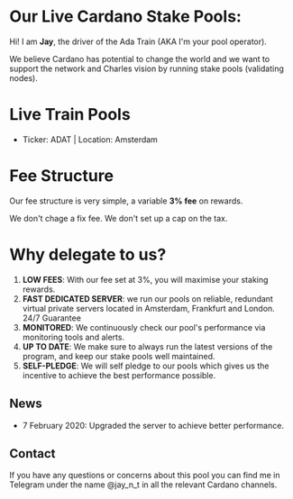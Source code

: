 # Our Live Cardano Stake Pools:

Hi! I am **Jay**, the driver of the Ada Train (AKA I'm your pool operator).

We believe Cardano has potential to change the world and we want to support the network and Charles vision by running stake pools (validating nodes).

# Live Train Pools

 - Ticker: ADAT | Location: Amsterdam

# Fee Structure
Our fee structure is very simple, a variable **3%  fee** on rewards.

We don't chage a fix fee. We don't set up a cap on the tax.

# Why delegate to us?

 1. **LOW FEES**: With our fee set at 3%, you will maximise your staking rewards.
 2. **FAST DEDICATED SERVER**: we run our pools on reliable, redundant virtual private servers located in Amsterdam, Frankfurt and London. 24/7 Guarantee
 3. **MONITORED**: We continuously check our pool's performance via monitoring tools and alerts.
 4. **UP TO DATE**: We make sure to always run the latest versions of the program, and keep our stake pools well maintained.
 5. **SELF-PLEDGE**: We will self pledge to our pools which gives us the incentive to achieve the best performance possible.

## News

- 7 February 2020: Upgraded the server to achieve better performance.

## Contact
If you have any questions or concerns about this pool you can find me in Telegram under the name @jay_n_t in all the relevant Cardano channels.
